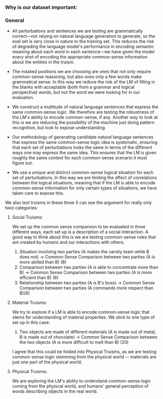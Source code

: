 ### Why is our dataset important:

### General
* All perturbations and sentences we are testing are grammatically correct––not relying on natural language generation to generate, so the eval set is very close in nature to the training set. This reduces the risk of degrading the language model's performance in encoding semantic meaning about each word in each sentence––we have given the model every shot of encoding the appropriate common-sense information about the entities in the truism.

* The masked positions we are choosing are ones that not only require common-sense reasoning, but also ones only a few words make grammatical sense. In this way we reduce the risk of the LM of filling in the blanks with acceptable (both from a grammar and logical perspective) words, but not the word we were looking for in our evaluation. 

* We construct a multitude of natural language sentences that express the same common-sense logic. We therefore are testing the robustness of the LM's ability to encode common-sense, if any. Another way to look at this is we are reducing the possibility of the machine just doing pattern recognition, but look to expose understanding.

* Our methodology of generating candidate natural language sentences that express the same common-sense logic idea is systematic, ensuring that each set of perturbations looks the same in terms of the different ways one may express the same idea. This ensures that the LM is given roughly the same context for each common-sense scenario it must figure out.

* We use a unique and distinct common-sense logical situation for each set of perturbations. In this way we are limiting the affect of correlations between the logical situations, meaning that if the LM is able to encode common-sense information for only certain types of situations, we have taken care to expose this.

We also test truisms in these three (I can see the argument for really only two) categories:

1. Social Truisms:

    We set up the common sense comparison to be evaluated in three different ways, each set up is a description of a social interaction. A good way to think about this is we are testing common-sense rules that are created by humans and our interactions with others.

    1. Situation involving two parties (A makes the varsity team while B does not) -> Common Sense Comparison between two parties (A is more skilled than B) (8)
    2. Comparison between two parties (A is able to concentrate more than B) -> Common Sense Comparison between two parties (A is more efficient than B) (6)
    3. Relationship between two parties (A is B's boss) -> Common Sense Comparison between two parties (A commands more respect than B)(6)

2. Material Truisms:

    We try to explore if a LM is able to encode common-sense logic that stems for understanding of material properties. We stick to one type of set up in this case:

    1. Two objects are made of different materials (A is made out of metal, B is made out of chocolate) -> Common Sense Comparison between the two objects (A is more difficult to melt than B) (20)

    I agree that this could be folded into Physical Truisms, as we are testing common-sense logic stemming from the physical world -- materials are just one part of the physical world.

3. Physical Truisms:

    We are exploring the LM's ability to understand common-sense logic coming from the phyiscal world, and humans' general perception of words describing objects in the real world.

